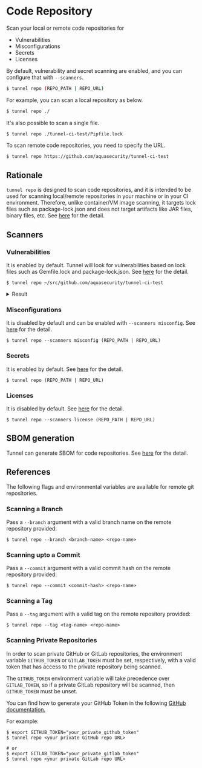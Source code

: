 # Code Repository

Scan your local or remote code repositories for

- Vulnerabilities
- Misconfigurations
- Secrets
- Licenses

By default, vulnerability and secret scanning are enabled, and you can configure that with `--scanners`.

```bash
$ tunnel repo (REPO_PATH | REPO_URL)
```

For example, you can scan a local repository as below.

```bash
$ tunnel repo ./
```

It's also possible to scan a single file.

```
$ tunnel repo ./tunnel-ci-test/Pipfile.lock
```

To scan remote code repositories, you need to specify the URL.

```bash
$ tunnel repo https://github.com/aquasecurity/tunnel-ci-test
```

## Rationale

`tunnel repo` is designed to scan code repositories, and it is intended to be used for scanning local/remote repositories in your machine or in your CI environment.
Therefore, unlike container/VM image scanning, it targets lock files such as package-lock.json and does not target artifacts like JAR files, binary files, etc.
See [here](../scanner/vulnerability.md#language-specific-packages) for the detail.

## Scanners

### Vulnerabilities

It is enabled by default.
Tunnel will look for vulnerabilities based on lock files such as Gemfile.lock and package-lock.json.
See [here](../scanner/vulnerability.md) for the detail.

```
$ tunnel repo ~/src/github.com/aquasecurity/tunnel-ci-test
```

<details>
<summary>Result</summary>

```
2020-06-01T17:06:58.652+0300    WARN    OS is not detected and vulnerabilities in OS packages are not detected.
2020-06-01T17:06:58.652+0300    INFO    Detecting pipenv vulnerabilities...
2020-06-01T17:06:58.691+0300    INFO    Detecting cargo vulnerabilities...

Pipfile.lock
============
Total: 10 (UNKNOWN: 2, LOW: 0, MEDIUM: 6, HIGH: 2, CRITICAL: 0)

+---------------------+------------------+----------+-------------------+------------------------+------------------------------------+
|       LIBRARY       | VULNERABILITY ID | SEVERITY | INSTALLED VERSION |     FIXED VERSION      |               TITLE                |
+---------------------+------------------+----------+-------------------+------------------------+------------------------------------+
| django              | CVE-2020-7471    | HIGH     | 2.0.9             | 3.0.3, 2.2.10, 1.11.28 | django: potential                  |
|                     |                  |          |                   |                        | SQL injection via                  |
|                     |                  |          |                   |                        | StringAgg(delimiter)               |
+                     +------------------+----------+                   +------------------------+------------------------------------+
|                     | CVE-2019-19844   | MEDIUM   |                   | 3.0.1, 2.2.9, 1.11.27  | Django: crafted email address      |
|                     |                  |          |                   |                        | allows account takeover            |
+                     +------------------+          +                   +------------------------+------------------------------------+
|                     | CVE-2019-3498    |          |                   | 2.1.5, 2.0.10, 1.11.18 | python-django: Content             |
|                     |                  |          |                   |                        | spoofing via URL path in           |
|                     |                  |          |                   |                        | default 404 page                   |
+                     +------------------+          +                   +------------------------+------------------------------------+
|                     | CVE-2019-6975    |          |                   | 2.1.6, 2.0.11, 1.11.19 | python-django:                     |
|                     |                  |          |                   |                        | memory exhaustion in               |
|                     |                  |          |                   |                        | django.utils.numberformat.format() |
+---------------------+------------------+----------+-------------------+------------------------+------------------------------------+
...
```

</details>

### Misconfigurations

It is disabled by default and can be enabled with `--scanners misconfig`.
See [here](../scanner/misconfiguration/index.md) for the detail.

```shell
$ tunnel repo --scanners misconfig (REPO_PATH | REPO_URL)
```

### Secrets

It is enabled by default.
See [here](../scanner/secret.md) for the detail.

```shell
$ tunnel repo (REPO_PATH | REPO_URL)
```

### Licenses

It is disabled by default.
See [here](../scanner/license.md) for the detail.

```shell
$ tunnel repo --scanners license (REPO_PATH | REPO_URL)
```

## SBOM generation

Tunnel can generate SBOM for code repositories.
See [here](../supply-chain/sbom.md) for the detail.

## References

The following flags and environmental variables are available for remote git repositories.

### Scanning a Branch

Pass a `--branch` argument with a valid branch name on the remote repository provided:

```
$ tunnel repo --branch <branch-name> <repo-name>
```

### Scanning upto a Commit

Pass a `--commit` argument with a valid commit hash on the remote repository provided:

```
$ tunnel repo --commit <commit-hash> <repo-name>
```

### Scanning a Tag

Pass a `--tag` argument with a valid tag on the remote repository provided:

```
$ tunnel repo --tag <tag-name> <repo-name>
```

### Scanning Private Repositories

In order to scan private GitHub or GitLab repositories, the environment variable `GITHUB_TOKEN` or `GITLAB_TOKEN` must be set, respectively, with a valid token that has access to the private repository being scanned.

The `GITHUB_TOKEN` environment variable will take precedence over `GITLAB_TOKEN`, so if a private GitLab repository will be scanned, then `GITHUB_TOKEN` must be unset.

You can find how to generate your GitHub Token in the following [GitHub documentation.](https://docs.github.com/en/authentication/keeping-your-account-and-data-secure/creating-a-personal-access-token)

For example:

```
$ export GITHUB_TOKEN="your_private_github_token"
$ tunnel repo <your private GitHub repo URL>

# or
$ export GITLAB_TOKEN="your_private_gitlab_token"
$ tunnel repo <your private GitLab repo URL>
```
